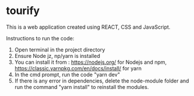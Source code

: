 # tourify
This is a web application created using REACT, CSS and JavaScript.

Instructions to run the code:
1. Open terminal in the project directory
2. Ensure Node jz, np/yarn is installed
3. You can install it from : https://nodejs.org/ for Nodejs and npm, https://classic.yarnpkg.com/en/docs/install/ for yarn
4. In the cmd prompt, run the code "yarn dev"
5. If there is any error in dependencies, delete the node-module folder and run the command "yarn install" to reinstall the modules.

